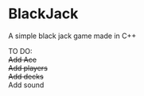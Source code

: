 # BlackJack
A simple black jack game made in C++

TO DO:<br/>
~~Add Ace~~<br/>
~~Add players~~<br/>
~~Add decks~~<br/>
Add sound
